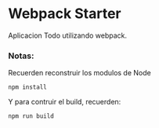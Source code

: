 # Webpack Starter

Aplicacion Todo utilizando webpack.

### Notas:
Recuerden reconstruir los modulos de Node
```
npm install
```

Y para contruir el build, recuerden:
```
npm run build
``` 